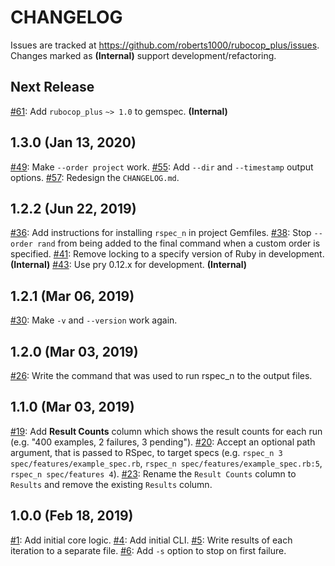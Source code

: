 # CHANGELOG

Issues are tracked at https://github.com/roberts1000/rubocop_plus/issues. Changes marked as **(Internal)** support development/refactoring.

## Next Release

[#61](../../issues/61): Add `rubocop_plus` `~> 1.0` to gemspec. **(Internal)**

## 1.3.0 (Jan 13, 2020)

[#49](../../issues/49): Make `--order project` work.
[#55](../../issues/55): Add `--dir` and `--timestamp` output options.
[#57](../../issues/57): Redesign the `CHANGELOG.md`.

## 1.2.2 (Jun 22, 2019)

[#36](../../issues/36): Add instructions for installing `rspec_n` in project Gemfiles.
[#38](../../issues/38): Stop `--order rand` from being added to the final command when a custom order is specified.
[#41](../../issues/41): Remove locking to a specify version of Ruby in development. **(Internal)**
[#43](../../issues/43): Use pry 0.12.x for development. **(Internal)**

## 1.2.1 (Mar 06, 2019)

[#30](../../issues/30): Make `-v` and `--version` work again.

## 1.2.0 (Mar 03, 2019)

[#26](../../issues/26): Write the command that was used to run rspec_n to the output files.

## 1.1.0 (Mar 03, 2019)

[#19](../../issues/19): Add **Result Counts** column which shows the result counts for each run (e.g. "400 examples, 2 failures, 3 pending").
[#20](../../issues/20): Accept an optional path argument, that is passed to RSpec, to target specs (e.g. `rspec_n 3 spec/features/example_spec.rb`, `rspec_n spec/features/example_spec.rb:5`, `rspec_n spec/features 4`).
[#23](../../issues/23): Rename the `Result Counts` column to `Results` and remove the existing `Results` column.

## 1.0.0 (Feb 18, 2019)

[#1](../../issues/1): Add initial core logic.
[#4](../../issues/4): Add initial CLI.
[#5](../../issues/5): Write results of each iteration to a separate file.
[#6](../../issues/6): Add `-s` option to stop on first failure.
